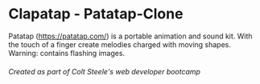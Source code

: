 # Clapatap - Patatap-Clone
Patatap (https://patatap.com/) is a portable animation and sound kit. With the touch of a finger create melodies charged with moving shapes. Warning: contains flashing images.

###### Created as part of Colt Steele's web developer bootcamp

